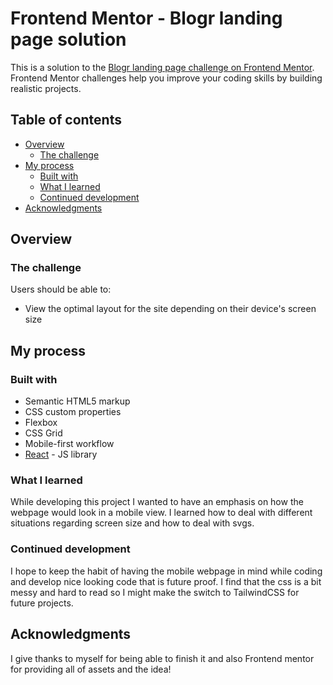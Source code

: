 # Frontend Mentor - Blogr landing page solution

This is a solution to the [Blogr landing page challenge on Frontend Mentor](https://www.frontendmentor.io/challenges/blogr-landing-page-EX2RLAApP). Frontend Mentor challenges help you improve your coding skills by building realistic projects.

## Table of contents

- [Overview](#overview)
  - [The challenge](#the-challenge)
- [My process](#my-process)
  - [Built with](#built-with)
  - [What I learned](#what-i-learned)
  - [Continued development](#continued-development)
- [Acknowledgments](#acknowledgments)

## Overview

### The challenge

Users should be able to:

- View the optimal layout for the site depending on their device's screen size

## My process

### Built with

- Semantic HTML5 markup
- CSS custom properties
- Flexbox
- CSS Grid
- Mobile-first workflow
- [React](https://reactjs.org/) - JS library

### What I learned

While developing this project I wanted to have an emphasis on how the webpage would look in a mobile view. I learned how to deal with different situations regarding screen size
and how to deal with svgs.

### Continued development

I hope to keep the habit of having the mobile webpage in mind while coding and develop nice looking code that is future proof. I find that the css is a bit messy and hard to read
so I might make the switch to TailwindCSS for future projects.

## Acknowledgments

I give thanks to myself for being able to finish it and also Frontend mentor for providing all of assets and the idea!
